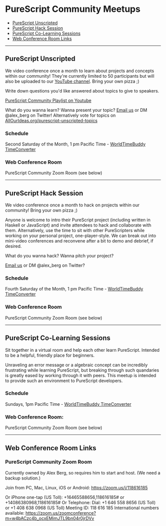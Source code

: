 # PureScript Community Meetups


* [PureScript Unscripted](#purescript-nscripted)
* [PureScript Hack Session](#purescript-hack-session)
* [PureScript Co-Learning Sessions](#purescript-co-learning-sessions)
* [Web Conference Room Links](#web-conference-room-links)


***


## PureScript Unscripted

We video conference once a month to learn about projects and concepts within our community! They're currently limited to 50 participants but will also be uploaded to our [YouTube channel](https://www.youtube.com/channel/UCPtHLGu_WXh-OvX8NAVtDEw). Bring your own pizza ;)

Write down questions you'd like answered about topics to give to speakers.

[PureScript Community Playlist on Youtube](https://www.youtube.com/playlist?list=PLQDWDZypikvGSNomRZNzBF2ARFLgW4TOV)

What do you wanna learn? Wanna present your topic? [Email us](mailto:purescript.community@gmail.com) or DM @alex_berg on Twitter! Alternatively vote for topics on [AllOurIdeas.org/purescript-unscripted-topics](http://www.allourideas.org/purescript-unscripted-topics/)

### Schedule

Second Saturday of the Month, 1 pm Pacific Time - [WorldTimeBuddy TimeConverter](http://www.worldtimebuddy.com/?qm=1&lid=5391959,2643743,658225,2147714&h=5391959&date=2016-4-23&sln=13-15)

### Web Conference Room

PureScript Community Zoom Room (see below)


***


## PureScript Hack Session

We video conference once a month to hack on projects within our community! Bring your own pizza ;)

Anyone is welcome to intro their PureScript project (including written in Haskell or JavaScript) and invite attendees to hack and collaborate with them. Alternatively, use the time to sit with other PureScripters while working on your personal project, one-player-style. We can break out into mini-video conferences and reconvene after a bit to demo and debrief, if desired.

What do you wanna hack? Wanna pitch your project?

[Email us](mailto:purescript.community@gmail.com) or DM @alex_berg on Twitter?

### Schedule

Fourth Saturday of the Month, 1 pm Pacific Time - [WorldTimeBuddy TimeConverter](http://www.worldtimebuddy.com/?qm=1&lid=5391959,2643743,658225,2147714&h=5391959&date=2016-4-23&sln=13-15)

### Web Conference Room

PureScript Community Zoom Room (see below)


***


## PureScript Co-Learning Sessions

Sit together in a virtual room and help each other learn PureScript. Intended to be a helpful, friendly place for beginners.

Unraveling an error message or a algebraic concept can be incredibly frustrating while learning PureScript, but breaking through such quandaries is greatly eased by working through it with peers. This meetup is intended to provide such an environment to PureScript developers.

### Schedule

Sundays, 1pm Pacific Time - [WorldTimeBuddy TimeConverter](http://www.worldtimebuddy.com/?qm=1&lid=5391959,2643743,658225,2147714&h=5391959&date=2016-4-23&sln=13-15)

### Web Conference Room:

PureScript Community Zoom Room (see below)


***


## Web Conference Room Links

### PureScript Community Zoom Room

Currently owned by Alex Berg, so requires him to start and host. (We need a backup solution.)

Join from PC, Mac, Linux, iOS or Android: https://zoom.us/j/118616185

Or iPhone one-tap (US Toll): +16465588656,118616185# or +14086380968,118616185#
Or Telephone:
Dial: +1 646 558 8656 (US Toll) or +1 408 638 0968 (US Toll)
Meeting ID: 118 616 185
International numbers available: https://zoom.us/zoomconference?m=w4bACzc4b_ocxEMimJTL9bn04r0jrDVv
